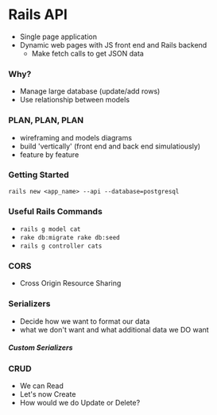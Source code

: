 # Rails API
- Single page application
- Dynamic web pages with JS front end and Rails backend 
  - Make fetch calls to get JSON data

### Why?
- Manage large database (update/add rows)
- Use relationship between models

### PLAN, PLAN, PLAN
- wireframing and models diagrams
- build 'vertically' (front end and back end simulatiously)
- feature by feature

### Getting Started
`rails new <app_name> --api --database=postgresql`

### Useful Rails Commands
- `rails g model cat`
- `rake db:migrate rake db:seed`
- `rails g controller cats`

### CORS
- Cross Origin Resource Sharing

### Serializers
- Decide how we want to format our data
- what we don't want and what additional data we DO want

##### Custom Serializers

### CRUD
 - We can Read
 - Let's now Create
 - How would we do Update or Delete?
